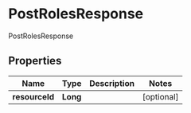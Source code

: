 

# PostRolesResponse

PostRolesResponse

## Properties

| Name | Type | Description | Notes |
|------------ | ------------- | ------------- | -------------|
|**resourceId** | **Long** |  |  [optional] |



